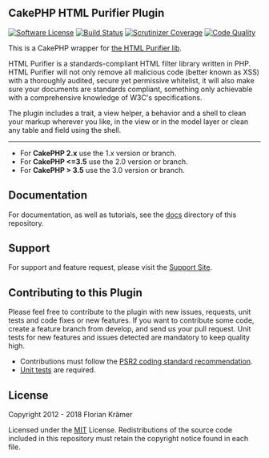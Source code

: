 CakePHP HTML Purifier Plugin
----------------------------

[![Software License](https://img.shields.io/badge/license-MIT-brightgreen.svg?style=flat-square)](LICENSE.txt)
[![Build Status](https://img.shields.io/travis/burzum/cakephp-html-purifier/2.0.svg?style=flat-square)](https://travis-ci.org/burzum/cakephp-html-purifier)
[![Scrutinizer Coverage](https://img.shields.io/scrutinizer/coverage/g/burzum/cakephp-html-purifier/master.svg?style=flat-square)](https://scrutinizer-ci.com/g/cakephp-html-purifier/)
[![Code Quality](https://img.shields.io/scrutinizer/g/burzum/cakephp-html-purifier.svg?branch=2.0?style=flat-square)](https://scrutinizer.io/r/burzum/cakephp-html-purifier)

This is a CakePHP wrapper for [the HTML Purifier lib](http://htmlpurifier.org/).

HTML Purifier is a standards-compliant HTML filter library written in PHP. HTML Purifier will not only remove all malicious code (better known as XSS) with a thoroughly audited, secure yet permissive whitelist, it will also make sure your documents are standards compliant, something only achievable with a comprehensive knowledge of W3C's specifications.

The plugin includes a trait, a view helper, a behavior and a shell to clean your markup wherever you like, in the view or in the model layer or clean any table and field using the shell.

---

* For **CakePHP 2.x** use the 1.x version or branch.
* For **CakePHP <=3.5** use the 2.0 version or branch.
* For **CakePHP > 3.5** use the 3.0 version or branch.

Documentation
-------------

For documentation, as well as tutorials, see the [docs](docs/Home.md) directory of this repository.

Support
-------

For support and feature request, please visit the [Support Site](https://github.com/burzum/cakephp-html-purifier/issues).

Contributing to this Plugin
---------------------------

Please feel free to contribute to the plugin with new issues, requests, unit tests and code fixes or new features. If you want to contribute some code, create a feature branch from develop, and send us your pull request. Unit tests for new features and issues detected are mandatory to keep quality high.

* Contributions must follow the [PSR2 coding standard recommendation](https://github.com/php-fig-rectified/fig-rectified-standards).
* [Unit tests](https://book.cakephp.org/4/en/development/testing.html) are required.

License
-------

Copyright 2012 - 2018 Florian Krämer

Licensed under the [MIT](http://www.opensource.org/licenses/mit-license.php) License. Redistributions of the source code included in this repository must retain the copyright notice found in each file.
